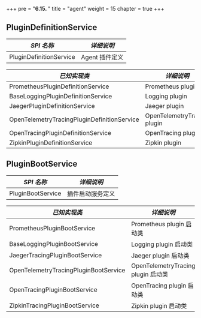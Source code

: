 +++
pre = "<b>6.15. </b>"
title = "agent"
weight = 15
chapter = true
+++

## PluginDefinitionService

| *SPI 名称*       | *详细说明*   |
|---------------- |------------ |
| PluginDefinitionService | Agent 插件定义 |

| *已知实现类*                      | *详细说明*              |
|-------------------------------- |----------------------- |
| PrometheusPluginDefinitionService | Prometheus plugin     |
| BaseLoggingPluginDefinitionService | Logging plugin  |
| JaegerPluginDefinitionService    | Jaeger plugin |
| OpenTelemetryTracingPluginDefinitionService    | OpenTelemetryTracing plugin |
| OpenTracingPluginDefinitionService    | OpenTracing plugin |
| ZipkinPluginDefinitionService    | Zipkin plugin |


## PluginBootService

| *SPI 名称*       | *详细说明*   |
|---------------- |------------ |
| PluginBootService | 插件启动服务定义 |

| *已知实现类*                      | *详细说明*              |
|-------------------------------- |----------------------- |
| PrometheusPluginBootService | Prometheus plugin 启动类 |
| BaseLoggingPluginBootService | Logging plugin 启动类   |
| JaegerTracingPluginBootService | Jaeger plugin 启动类  |
| OpenTelemetryTracingPluginBootService | OpenTelemetryTracing plugin 启动类 |
| OpenTracingPluginBootService | OpenTracing plugin 启动类  |
| ZipkinTracingPluginBootService | Zipkin plugin 启动类 |

